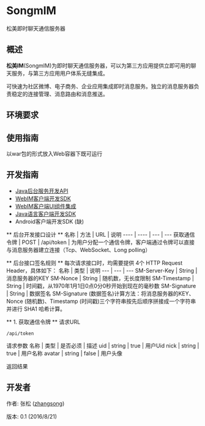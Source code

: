 # SongmIM
松美即时聊天通信服务器

## 概述

**松美IM**(SongmIM)为即时聊天通信服务器，可以为第三方应用提供立即可用的聊天服务，与第三方应用用户体系无缝集成。

可快速为社区微博、电子商务、企业应用集成即时消息服务。独立的消息服务器负责稳定的连接管理、消息路由和消息推送。

## 环境要求



## 使用指南

以war包的形式放入Web容器下既可运行

## 开发指南

+ [Java后台服务开发API](https://github.com/songzigw/songm.im.backstage.java)
+ [WebIM客户端开发SDK](https://github.com/songzigw/songm.webim)
+ [WebIM客户端UI组件集成](https://github.com/songzigw/songm.webim.ui)
+ [Java语言客户端开发SDK](https://github.com/songzigw/songm.im.java)
+ Android客户端开发SDK (缺)

** 后台开发接口设计 **
名称  | 方法  | URL | 说明
---- | ---- | --- | ---
获取通信令牌 | POST | /api/token | 为用户分配一个通信令牌，客户端通过令牌可以直接与消息服务器建立连接（Tcp、WebSocket、Long polling）

** 后台接口签名规则 **
每次请求接口时，均需要提供 4个 HTTP Request Header，具体如下：
名称  | 类型 | 说明
---  | --- | ---
SM-Server-Key  |  String | 消息服务器的KEY
SM-Nonce | String | 随机数，无长度限制
SM-Timestamp  |  String | 时间戳，从1970年1月1日0点0分0秒开始到现在的毫秒数
SM-Signature  |  String | 数据签名
SM-Signature (数据签名)计算方法：将消息服务器的KEY、Nonce (随机数)、Timestamp (时间戳)三个字符串按先后顺序拼接成一个字符串并进行 SHA1 哈希计算。

** 1. 获取通信令牌 **
请求URL
```
/api/token
```

请求参数
名称 | 类型 | 是否必须 | 描述
uid | string | true | 用户Uid
nick | string | true | 用户名称
avatar | string | false | 用户头像

返回结果


## 开发者

作者: 张松 ([zhangsong](mailto:songzigw@163.com)) 

版本: 0.1 (2016/8/21)

